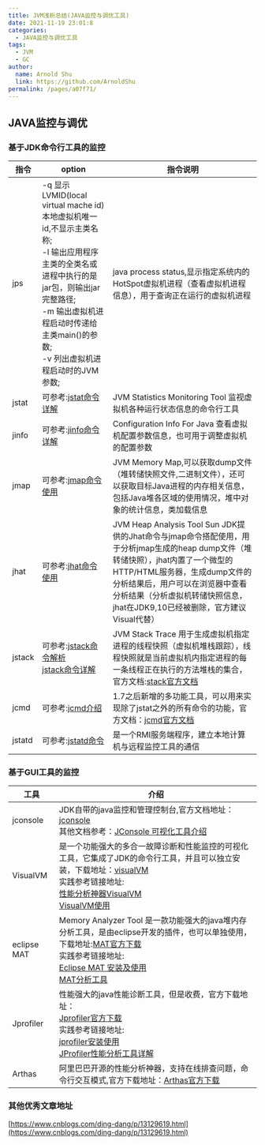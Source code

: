 ```yaml
---
title: JVM浅析总结(JAVA监控与调优工具)
date: 2021-11-19 23:01:8
categories: 
  - JAVA监控与调优工具
tags: 
  - JVM
  - GC
author: 
  name: Arnold Shu
  link: https://github.com/ArnoldShu
permalink: /pages/a07f71/
---
```


## JAVA监控与调优

### 基于JDK命令行工具的监控

| 指令   | option                                                       | 指令说明                                                     |
| ------ | ------------------------------------------------------------ | ------------------------------------------------------------ |
| jps    | -q 显示LVMID(local virtual mache id)本地虚拟机唯一id,不显示主类名称;<br>-l  输出应用程序主类的全类名或进程中执行的是jar包，则输出jar完整路径;<br> -m 输出虚拟机进程启动时传递给主类main()的参数;<br>-v 列出虚拟机进程启动时的JVM参数; | java process status,显示指定系统内的HotSpot虚拟机进程（查看虚拟机进程信息），用于查询正在运行的虚拟机进程 |
| jstat  | 可参考:[jstat命令详解](https://blog.csdn.net/q13554515812/article/details/89712423) | JVM Statistics Monitoring Tool 监视虚拟机各种运行状态信息的命令行工具 |
| jinfo  | 可参考:[jinfo命令详解](https://blog.csdn.net/weixin_33815613/article/details/92464222) | Configuration Info For Java 查看虚拟机配置参数信息，也可用于调整虚拟机的配置参数 |
| jmap   | 可参考:[jmap命令使用](https://www.cnblogs.com/kongzhongqijing/articles/3621163.html) | JVM Memory Map,可以获取dump文件（堆转储快照文件,二进制文件），还可以获取目标Java进程的内存相关信息，包括Java堆各区域的使用情况，堆中对象的统计信息，类加载信息 |
| jhat   | 可参考:[jhat命令使用](https://www.cnblogs.com/baihuitestsoftware/articles/6406271.html) | JVM Heap Analysis Tool Sun JDK提供的Jhat命令与jmap命令搭配使用，用于分析jmap生成的heap dump文件（堆转储快照），jhat内置了一个微型的HTTP/HTML服务器，生成dump文件的分析结果后，用户可以在浏览器中查看分析结果（分析虚拟机转储快照信息，jhat在JDK9,10已经被删除，官方建议Visual代替） |
| jstack | 可参考:[jstack命令解析](https://www.jianshu.com/p/8d5782bc596e) <br>[jstack命令详解](https://www.cnblogs.com/xingzc/p/5778010.html) | JVM Stack Trace 用于生成虚拟机指定进程的线程快照（虚拟机堆栈跟踪），线程快照就是当前虚拟机内指定进程的每一条线程正在执行的方法堆栈的集合，官方文档:[stack官方文档](https://docs.oracle.com/en/java/javase/11/tools/jstack.html) |
| jcmd   | 可参考:[jcmd介绍](https://www.cnblogs.com/duanxz/p/6115722.html) | 1.7之后新增的多功能工具，可以用来实现除了jstat之外的所有命令的功能，官方文档：[jcmd官方文档](https://docs.oracle.com/en/java/javase/11/tools/jcmd.html) |
| jstatd | 可参考:[jstatd命令](https://www.cnblogs.com/duanxz/p/5497811.html) | 是一个RMI服务端程序，建立本地计算机与远程监控工具的通信      |

### 基于GUI工具的监控

| 工具        | 介绍                                                         |
| ----------- | ------------------------------------------------------------ |
| jconsole    | JDK自带的java监控和管理控制台,官方文档地址：[jconsole](https://docs.oracle.com/javase/7/docs/technotes/guides/management/jconsole.html) <br>其他文档参考：[JConsole 可视化工具介绍](https://blog.csdn.net/qq_31156277/article/details/80035430) |
| VisualVM    | 是一个功能强大的多合一故障诊断和性能监控的可视化工具，它集成了JDK的命令行工具，并且可以独立安装，下载地址：[visualVM](https://visualvm.github.io/index.html) <br>实践参考链接地址:<br>[性能分析神器VisualVM](https://www.cnblogs.com/wade-xu/p/4369094.html)<br>[VisualVM使用](https://www.cnblogs.com/baby123/p/11551626.html) |
| eclipse MAT | Memory Analyzer Tool 是一款功能强大的java堆内存分析工具，是由eclipse开发的插件，也可以单独使用，下载地址:[MAT官方下载](https://www.eclipse.org/mat/downloads.php) <br>实践参考链接地址:<br>[Eclipse MAT 安装及使用](https://www.cnblogs.com/renpei/p/13826481.html)<br>[MAT分析工具](https://blog.csdn.net/zhanshenzhi2008/article/details/89070049) |
| Jprofiler   | 性能强大的java性能诊断工具，但是收费，官方下载地址：<br>[Jprofiler官方下载](https://www.ej-technologies.com/products/jprofiler/overview.html)<br>实践参考链接地址:<br>[jprofiler安装使用](https://blog.csdn.net/vicky_pyh/article/details/88797514)<br>[JProfiler性能分析工具详解](https://www.jianshu.com/p/784c60d94989) |
| Arthas      | 阿里巴巴开源的性能分析神器，支持在线排查问题，命令行交互模式,官方下载地址：[Arthas官方下载](https://arthas.aliyun.com/zh-cn/) |

### 其他优秀文章地址

[https://www.cnblogs.com/ding-dang/p/13129619.html](https://www.cnblogs.com/ding-dang/p/13129619.html)
